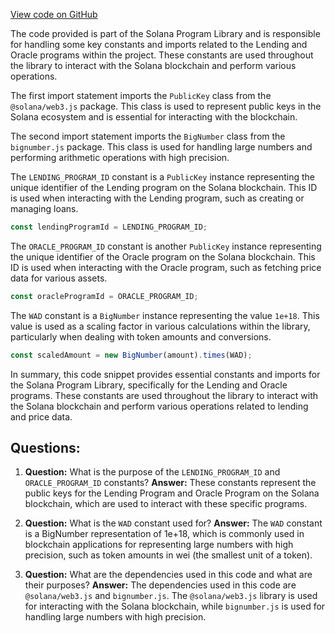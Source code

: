 [View code on GitHub](https://github.com/solana-labs/solana-program-library/token-lending/js/src/constants.ts)

The code provided is part of the Solana Program Library and is responsible for handling some key constants and imports related to the Lending and Oracle programs within the project. These constants are used throughout the library to interact with the Solana blockchain and perform various operations.

The first import statement imports the `PublicKey` class from the `@solana/web3.js` package. This class is used to represent public keys in the Solana ecosystem and is essential for interacting with the blockchain.

The second import statement imports the `BigNumber` class from the `bignumber.js` package. This class is used for handling large numbers and performing arithmetic operations with high precision.

The `LENDING_PROGRAM_ID` constant is a `PublicKey` instance representing the unique identifier of the Lending program on the Solana blockchain. This ID is used when interacting with the Lending program, such as creating or managing loans.

```javascript
const lendingProgramId = LENDING_PROGRAM_ID;
```

The `ORACLE_PROGRAM_ID` constant is another `PublicKey` instance representing the unique identifier of the Oracle program on the Solana blockchain. This ID is used when interacting with the Oracle program, such as fetching price data for various assets.

```javascript
const oracleProgramId = ORACLE_PROGRAM_ID;
```

The `WAD` constant is a `BigNumber` instance representing the value `1e+18`. This value is used as a scaling factor in various calculations within the library, particularly when dealing with token amounts and conversions.

```javascript
const scaledAmount = new BigNumber(amount).times(WAD);
```

In summary, this code snippet provides essential constants and imports for the Solana Program Library, specifically for the Lending and Oracle programs. These constants are used throughout the library to interact with the Solana blockchain and perform various operations related to lending and price data.
## Questions: 
 1. **Question:** What is the purpose of the `LENDING_PROGRAM_ID` and `ORACLE_PROGRAM_ID` constants?
   **Answer:** These constants represent the public keys for the Lending Program and Oracle Program on the Solana blockchain, which are used to interact with these specific programs.

2. **Question:** What is the `WAD` constant used for?
   **Answer:** The `WAD` constant is a BigNumber representation of 1e+18, which is commonly used in blockchain applications for representing large numbers with high precision, such as token amounts in wei (the smallest unit of a token).

3. **Question:** What are the dependencies used in this code and what are their purposes?
   **Answer:** The dependencies used in this code are `@solana/web3.js` and `bignumber.js`. The `@solana/web3.js` library is used for interacting with the Solana blockchain, while `bignumber.js` is used for handling large numbers with high precision.